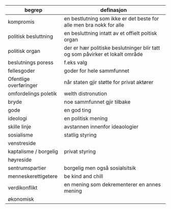 | begrep                 | definasjon                                                                   |
| ---------------------- | ---------------------------------------------------------------------------- |
| kompromis              | en bestlutning som ikke er det beste for alle men bra nokk for alle          |
| politisk besluttning   | en besluttning intatt av et offielt poltisk organ                            |
| politisk organ         | der er hær politiske beslutninger blir tatt og som påvirker et lokalt område |
| beslutnings poress     | f.eks valg                                                                   |
| fellesgoder            | goder for hele sammfunnet                                                    |
| Ofentlige overføringer | når staten gjir støtte for privat aktører                                    |
| omfordelings poletik   | welth distronution                                                           |
| bryde                  | noe sammfunnet gjir tilbake                                                  |
| gode                   | en god ting                                                                  |
| ideologi               | en politisk mening                                                           |
| skille linje           | avstannen innenfor ideaologier                                               |
| sosialisme             | statlig styring                                                              |
| venstreside            |                                                                              |
| kaptalisme / borgelig  | privat styring                                                               |
| høyreside              |                                                                              |
| sentrumspartier        | borgelig men også sosialsitsik                                               |
| menneskerettigetere    | be kind and chill                                                            |
| verdikonflikt          | en mening som dekrementerer en annes mening                                  |
| økonomisk              |                                                                              |
